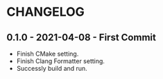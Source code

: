 # CHANGELOG

## 0.1.0 - 2021-04-08 - First Commit
- Finish CMake setting.
- Finish Clang Formatter setting.
- Successly build and run. 